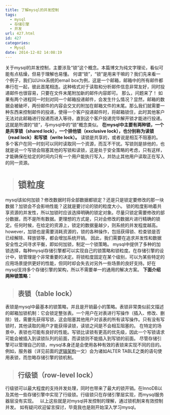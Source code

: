 ```yaml
---
title: 了解mysql的并发控制
tags:
  - mysql
  - 存储引擎
  - 并发
url: 427.html
id: 427
categories:
  - Mysql
date: 2014-12-02 14:08:19
---
```


关于mysql的并发控制，主要涉及“锁”这个概念。本篇博文为纯文字理论，看似可能有点枯燥，但易于理解也易懂。 何谓“锁”，“锁”是用来干嘛的？我们先来看一个例子，我们以Unix系统的email box为例，这是一个邮箱，邮箱中的所有邮件都串行在一起，彼此首尾相连。这种格式对于读取和分析邮件信息非常友好，同时投递邮件也很容易，只要在文件末尾附加新的邮件内容即可。 那么，问题来了！ 如果有两个进程同一时刻对同一个邮箱投递邮件，会发生什么情况？显然，邮箱的数据会被破坏，两份邮件的内容会交叉的附加在邮箱文件的末尾。那么我们就需要一种东西来控制邮件的投递，使得一个客户投递邮件时，将邮箱锁住，此时其他客户无法对此邮箱进行投递而进入等待，直到这个客户投递完毕解开锁才能进行投递。这就是所谓的“锁”，与mysql中的“锁”概念类似。 **在mysql中主要有两种锁，一个是共享锁（shared lock），一个排他锁（exclusive lock），也分别称为读锁（read lock）和写锁（write lock）。** 读锁是共享的，或者说是相互不阻塞的。多个客户在同一时刻可以同时读取同一个资源，而互不干扰。写锁则是排他的，也就是说一个写锁会阻塞其他的写锁和读锁，这是处于安全策略的考虑，只有这样，才能确保在给定的时间内只有一个用户能执行写入，并防止其他用户读取正在写入的同一资源。

> 锁粒度
> ===

mysql该如何加锁？修改数据时将全部数据都锁定？还是只是锁定要修改的那一块数据？加锁会不会影响性能？这就是要讨论的锁的粒度大小。 锁的粒度影响着共享资源的并发性，所以加锁时应该选择明确的锁定对象。尽量只锁定需要修改的部分数据，而不是所有数据。更理想的方式是，只对会修改的数据片进行精确的锁定。任何时候，在给定的资源上，锁定的数据量越少，则系统的并发程度越高。 however，加锁也是需要消耗资源的，锁的各种操作，包括获得锁、检查锁是否已经解除、释放锁等，都会增加系统开销。 因此，我们需要在追求并发性和数据安全性之间寻求平衡，即如何加锁，制定一个锁策略。 mysql中提供了多种的加锁选择，每种mysql存储引擎都可以实现自己的锁策略和锁粒度。在存储引擎的设计中，锁管理是个非常重要的决定。将锁粒度固定在某个级别，可以为某些特定的应用场景提供更好的性能，但同时却会失去对另外一些场景的良好支持。好在mysql支持多个存储引擎的架构，所以不需要单一的通用的解决方案。 **下面介绍两种锁策略：**

> 表锁（table lock）
> --------------

表锁是mysql中最基本的锁策略，并且是开销最小的策略。表锁非常类似前文描述的邮箱加锁机制：它会锁定整张表。一个用户在对表进行写操作（插入、修改、删除）钱，需要先获得写锁，这会阻塞其他用户对该表的所有读写操作。只有没有写锁时，其他读取的用户才能获得读锁，读锁之间是不会相互阻塞的。 在特定的场景中，表锁也可能有良好的性能。写锁比读锁有更高的优先级，因此一个写锁请求可能会被插入到读锁队列的前面，而读锁则不能插入到写锁的前面。 尽管存储引擎可以管理自己的锁，mysql本身还是会使用各种有效的表锁来实现不同的目的。例如，服务器（详见前面的[逻辑架构](http://www.veitor.net/article/415.html "简单了解mysql逻辑架构")一文）会为诸如ALTER TABLE之类的语句使用表锁，而忽略存储引擎的锁机制。

> 行级锁（row-level lock）
> -------------------

行级锁可以最大程度的支持并发处理，同时也带来了最大的锁开销。在InnoDB以及其他一些存储引擎中实现了行级锁。行级锁只在存储引擎层实现，而mysql服务器层没有实现。   以上这些就是对mysql并发控制的理解，通过锁机制来有效控制并发。 如有疑问欢迎留言探讨，毕竟我也是刚开始深入学习mysql。